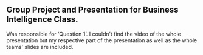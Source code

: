 Group Project and Presentation for Business Intelligence Class.
---
Was responsible for ‘Question 1’. I couldn’t find the video of the whole presentation but my respective part of the presentation as well as the whole teams’ slides are included.